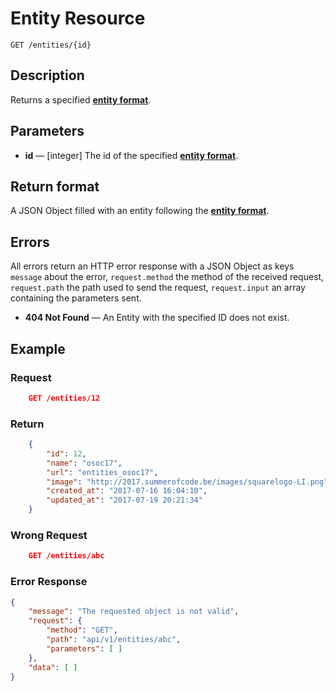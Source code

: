 # Entity Resource

    GET /entities/{id}

## Description

Returns a specified **[entity format][]**.

## Parameters

- **id** — [integer] The id of the specified **[entity format][]**.

## Return format

A JSON Object filled with an entity following the **[entity format][]**.

## Errors

All errors return an HTTP error response with a JSON Object as keys ``message`` about the error, ``request.method`` the method of the received request, ``request.path`` the path used to send the request, ``request.input`` an array containing the parameters sent.

- **404 Not Found** — An Entity with the specified ID does not exist.

## Example

### **Request**

``` json
    GET /entities/12
```

### **Return**

``` json
    {
        "id": 12,
        "name": "osoc17",
        "url": "entities_osoc17",
        "image": "http://2017.summerofcode.be/images/squarelogo-LI.png",
        "created_at": "2017-07-16 16:04:10",
        "updated_at": "2017-07-19 20:21:34"
    }

```

### **Wrong Request**

``` json
    GET /entities/abc
```

### **Error Response**

``` json
{
    "message": "The requested object is not valid",
    "request": {
        "method": "GET",
        "path": "api/v1/entities/abc",
        "parameters": [ ]
    },
    "data": [ ]
}
```


[entity format]: ../../formats.md#entity-format
